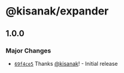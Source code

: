 # @kisanak/expander

## 1.0.0

### Major Changes

- [`69f4ce5`](https://github.com/kisanak/product-card-monorepo/commit/69f4ce57316a45b647bb149117e5d6d2819fbd96) Thanks [@kisanak](https://github.com/kisanak)! - Initial release
